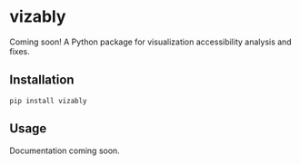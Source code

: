 # vizably

Coming soon! A Python package for visualization accessibility analysis and fixes.

## Installation

```pip install vizably```

## Usage

Documentation coming soon.